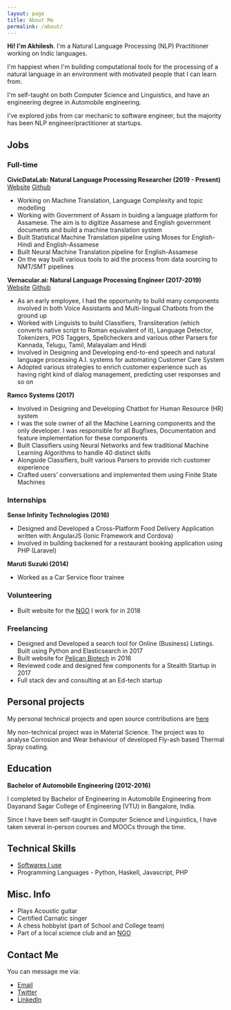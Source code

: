 ```yaml
---
layout: page
title: About Me
permalink: /about/
---
```


**Hi! I'm Akhilesh**. I'm a Natural Language Processing (NLP) Practitioner working on Indic languages.

I'm happiest when I'm building computational tools for the processing of a natural language in an environment with motivated people that I can learn from.

I'm self-taught on both Computer Science and Linguistics, and have an engineering degree in Automobile engineering.

I've explored jobs from car mechanic to software engineer, but the majority has been NLP engineer/practitioner at startups.


## Jobs

### Full-time

**CivicDataLab: Natural Language Processing Researcher (2019 - Present)** [Website](https://www.civicdatalab.in/) [Github](github.com/civicdatalab/)

- Working on Machine Translation, Language Complexity and topic modelling
- Working with Government of Assam in buiding a language platform for Assamese. The aim is to digitize Assamese and English government documents and build a machine translation system
- Built Statistical Machine Translation pipeline using Moses for English-Hindi and English-Assamese
- Built Neural Machine Translation pipeline for English-Assamese
- On the way built various tools to aid the process from data sourcing to NMT/SMT pipelines


**Vernacular.ai: Natural Language Processing Engineer (2017-2019)** [Website](https://vernacular.ai) [Github](github.com/civicdatalab/)

- As an early employee, I had the opportunity to build many components involved in both Voice Assistants and Multi-lingual Chatbots from the ground up
- Worked with Linguists to build Classifiers, Transliteration (which converts native script to Roman equivalent of it), Language Detector, Tokenizers, POS Taggers, Spellcheckers and various other Parsers for Kannada, Telugu, Tamil, Malayalam and Hindi
- Involved in Designing and Developing end-to-end speech and natural language processing A.I. systems for automating Customer Care System
- Adopted various strategies to enrich customer experience such as having right kind of dialog management, predicting user responses and so on


**Ramco Systems (2017)**

- Involved in Designing and Developing Chatbot for Human Resource (HR) system
- I was the sole owner of all the Machine Learning components and the only developer. I was responsible for all Bugfixes, Documentation and feature implementation for these components
- Built Classifiers using Neural Networks and few traditional Machine Learning Algorithms to handle 40 distinct skills
- Alongside Classifiers, built various Parsers to provide rich customer experience
- Crafted users’ conversations and implemented them using Finite State Machines


### Internships

**Sense Infinity Technologies (2016)**

- Designed and Developed a Cross-Platform Food Delivery Application written with AngularJS (Ionic Framework and Cordova)
- Involved in building backened for a restaurant booking application using PHP (Laravel)


**Maruti Suzuki (2014)**

- Worked as a Car Service floor trainee


### Volunteering

- Built website for the [NGO](http://panchajanya.org) I work for in 2018


### Freelancing

- Designed and Developed a search tool for Online (Business) Listings. Built using Python and Elasticsearch in 2017
- Built website for [Pelican Biotech](http://pelicanbiotech.com) in 2016
- Reviewed code and designed few components for a Stealth Startup in 2017
- Full stack dev and consulting at an Ed-tech startup


## Personal projects

My personal technical projects and open source contributions are [here](https://github.com/akki2825)

My non-technical project was in Material Science. The project was to analyse Corrosion and Wear behaviour of developed Fly-ash based Thermal Spray coating.


## Education

**Bachelor of Automobile Engineering (2012-2016)**

I completed by Bachelor of Engineering in Automobile Engineering from Dayanand Sagar College of Engineering (VTU) in Bangalore, India.

Since I have been self-taught in Computer Science and Linguistics, I have taken several in-person courses and MOOCs through the time.


## Technical Skills

- [Softwares I use](https://akki2825.github.io/personal-config/2020/05/21/softwares-i-use.html)
- Programming Languages - Python, Haskell, Javascript, PHP


## Misc. Info

- Plays Acoustic guitar
- Certified Carnatic singer
- A chess hobbyist (part of School and College team)
- Part of a local science club and an [NGO](http://panchajanya.org)


## Contact Me

You can message me via:

- [Email](mailto:akki.kr94@gmail.com)
- [Twitter](https://twitter.com/Akhilesh_k_r)
- [LinkedIn](https://www.linkedin.com/in/akhilesh-kr/)

